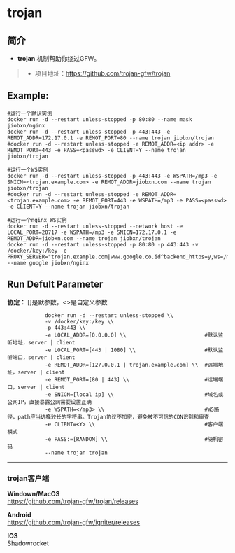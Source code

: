 trojan
===
## 简介
* **trojan** 机制帮助你绕过GFW。
> * 项目地址：https://github.com/trojan-gfw/trojan


## Example:
    
    #运行一个默认实例
    docker run -d --restart unless-stopped -p 80:80 --name mask jiobxn/nginx
    docker run -d --restart unless-stopped -p 443:443 -e REMOT_ADDR=172.17.0.1 -e REMOT_PORT=80 --name trojan jiobxn/trojan
    #docker run -d --restart unless-stopped -e REMOT_ADDR=<ip addr> -e REMOT_PORT=443 -e PASS=<passwd> -e CLIENT=Y --name trojan jiobxn/trojan

    #运行一个WS实例
    docker run -d --restart unless-stopped -p 443:443 -e WSPATH=/mp3 -e SNICN=<trojan.example.com> -e REMOT_ADDR=jiobxn.com --name trojan jiobxn/trojan
    #docker run -d --restart unless-stopped -e REMOT_ADDR=<trojan.example.com> -e REMOT_PORT=443 -e WSPATH=/mp3 -e PASS=<passwd> -e CLIENT=Y --name trojan jiobxn/trojan

    #运行一个nginx WS实例
    docker run -d --restart unless-stopped --network host -e LOCAL_PORT=20717 -e WSPATH=/mp3 -e SNICN=172.17.0.1 -e REMOT_ADDR=jiobxn.com --name trojan jiobxn/trojan
    docker run -d --restart unless-stopped -p 80:80 -p 443:443 -v /docker/key:/key -e PROXY_SERVER="trojan.example.com|www.google.co.id^backend_https=y,ws=/mp3|172.17.0.1:20717" --name google jiobxn/nginx


## Run Defult Parameter
**协定：** []是默参数，<>是自定义参数

				docker run -d --restart unless-stopped \\
				-v /docker/key:/key \\
				-p 443:443 \\
				-e LOCAL_ADDR=[0.0.0.0] \\                         #默认监听地址，server | client
				-e LOCAL_PORT=[443 | 1080] \\                      #默认监听端口，server | client
				-e REMOT_ADDR=[127.0.0.1 | trojan.example.com] \\  #远端地址，server | client
				-e REMOT_PORT=[80 | 443] \\                        #远端端口，server | client
				-e SNICN=[local ip] \\                             #域名或公网IP，直接暴露公网需要设置正确
				-e WSPATH=</mp3> \\                                #WS路径，path应当选择较长的字符串。Trojan协议不加密，避免被不可信的CDN识别和审查
				-e CLIENT=<Y> \\                                   #客户端模式
				-e PASS:=[RANDOM] \\                               #随机密码
				--name trojan trojan

****

### trojan客户端

**Windown/MacOS**  
https://github.com/trojan-gfw/trojan/releases

**Android**  
https://github.com/trojan-gfw/igniter/releases  

**IOS**  
Shadowrocket

